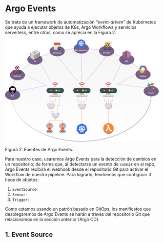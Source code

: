 # Argo Events

Se trata de un framework de automatización _"event-driven"_ de Kubernetes que ayuda a ejecutar objetos de K8s, Argo Workflows y servicios serverless, entre otros, como se aprecia en la Figura 2.

![](./images/argo-events.png)

Figura 2. Fuentes de Argo Events.

Para nuestro caso, usaremos Argo Events para la detección de cambios en un repositorio; de forma que, al detectarse un evento de `commit` en el repo, Argo Events recibirá el webhook desde el repositorio Git para activar el Workflow de nuestro pipeline. Para lograrlo, tendremos que configurar 3 tipos de objetos:

1. `EventSource`:
2. `Sensor`:
3. `Trigger`: 

Como estamos usando un patrón basado en GitOps, los manifiestos que desplegaremos de Argo Events se harán a través del repositorio Git que relacionamos en la sección anterior (Argo CD).

## 1. Event Source


